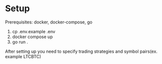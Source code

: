 # Setup
Prerequisites: docker, docker-compose, go
1. cp .env.example .env
2. docker compose up
3. go run .

After setting up you need to specify trading strategies and symbol pairs(ex. example LTCBTC)
